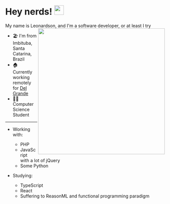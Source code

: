 # Hey nerds! <img src="https://media.giphy.com/media/du3J3cXyzhj75IOgvA/giphy.gif" width="30">

My name is Leonardson, and I'm a software developer, or at least I try <img align="right" src="https://media.giphy.com/media/WUlplcMpOCEmTGBtBW/giphy.gif" width="400">

- 🏖 I'm from Imbituba, Santa Catarina, Brazil
- 🏠 Currently working remotely for [Del Grande](https://www.delgrande.com.br/)
- 👩‍💻 Computer Science Student

--- 

- Working with:
    - PHP
    - JavaScript with a lot of jQuery
    - Some Python

- Studying:
    - TypeScript
    - React
    - Suffering to ReasonML and functional programming paradigm
    
